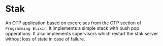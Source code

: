 # Stak

An OTP application based on excercises from the OTP section of `Programming
Elixir`. It implements a simple stack with push pop opperations. It also 
implements supervisors which restart the stak server without loss of state
in case of failure. 
